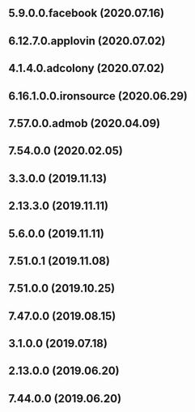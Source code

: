 ## 5.9.0.0.facebook (2020.07.16)



## 6.12.7.0.applovin (2020.07.02)



## 4.1.4.0.adcolony (2020.07.02)



## 6.16.1.0.0.ironsource (2020.06.29)



## 7.57.0.0.admob (2020.04.09)



## 7.54.0.0 (2020.02.05)



## 3.3.0.0 (2019.11.13)



## 2.13.3.0 (2019.11.11)



## 5.6.0.0 (2019.11.11)



## 7.51.0.1 (2019.11.08)



## 7.51.0.0 (2019.10.25)



## 7.47.0.0 (2019.08.15)



## 3.1.0.0 (2019.07.18)



## 2.13.0.0 (2019.06.20)



## 7.44.0.0 (2019.06.20)





